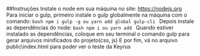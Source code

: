 ##Instruções
Instale o node em sua máquina no site: https://nodejs.org
Para iniciar o gulp, primeiro instale o gulp globalmente na máquina com o comando: 
```bash npm i gulp -g ou yarn add global gulp-cli ```
Depois instale as dependências do node: 
```bash npm i ou yarn add ```
Quando estiver instalado as dependências, coloque em seu terminal o comando gulp para gerar arquivos minificados do projeto(css, js)
E por fim, vá no arquivo public\index.html para poder ver o teste da Keyrus
